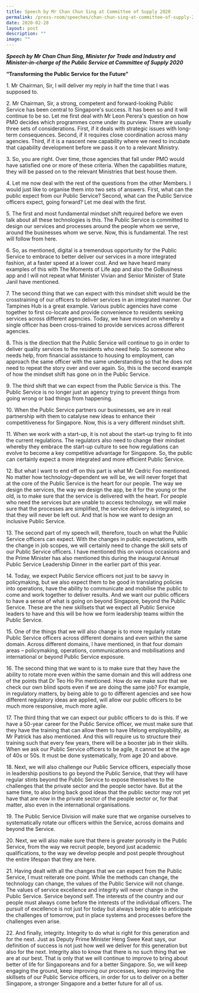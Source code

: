 ```yaml
---
title: Speech by Mr Chan Chun Sing at Committee of Supply 2020
permalink: /press-room/speeches/chan-chun-sing-at-committee-of-supply-2020/
date: 2020-02-28
layout: post
description: ""
image: ""
---
```

***Speech by Mr Chan Chun Sing, Minister for Trade and Industry and Minister-in-charge of the Public Service at Committee of Supply 2020***

**“Transforming the Public Service for the Future”**

1\. Mr Chairman, Sir, I will deliver my reply in half the time that I was supposed to.  
  
2\. Mr Chairman, Sir, a strong, competent and forward-looking Public Service has been central to Singapore's success. It has been so and it will continue to be so. Let me first deal with Mr Leon Perera's question on how PMO decides which programmes come under its purview. There are usually three sets of considerations. First, if it deals with strategic issues with long-term consequences. Second, if it requires close coordination across many agencies. Third, if it is a nascent new capability where we need to incubate that capability development before we pass it on to a relevant Ministry.  
  
3\. So, you are right. Over time, those agencies that fall under PMO would have satisfied one or more of these criteria. When the capabilities mature, they will be passed on to the relevant Ministries that best house them.  
  
4\. Let me now deal with the rest of the questions from the other Members. I would just like to organise them into two sets of answers. First, what can the public expect from our Public Service? Second, what can the Public Service officers expect, going forward? Let me deal with the first.  
  
5\. The first and most fundamental mindset shift required before we even talk about all these technologies is this. The Public Service is committed to design our services and processes around the people whom we serve, around the businesses whom we serve. Now, this is fundamental. The rest will follow from here.  
  
6\. So, as mentioned, digital is a tremendous opportunity for the Public Service to embrace to better deliver our services in a more integrated fashion, at a faster speed at a lower cost. And we have heard many examples of this with The Moments of Life app and also the GoBusiness app and I will not repeat what Minister Vivian and Senior Minister of State Janil have mentioned.  
  
7\. The second thing that we can expect with this mindset shift would be the crosstraining of our officers to deliver services in an integrated manner. Our Tampines Hub is a great example. Various public agencies have come together to first co-locate and provide convenience to residents seeking services across different agencies. Today, we have moved on whereby a single officer has been cross-trained to provide services across different agencies.  
  
8\. This is the direction that the Public Service will continue to go in order to deliver quality services to the residents who need help. So someone who needs help, from financial assistance to housing to employment, can approach the same officer with the same understanding so that he does not need to repeat the story over and over again. So, this is the second example of how the mindset shift has gone on in the Public Service.  
  
9\. The third shift that we can expect from the Public Service is this. The Public Service is no longer just an agency trying to prevent things from going wrong or bad things from happening.  
  
10\. When the Public Service partners our businesses, we are in real partnership with them to catalyse new ideas to enhance their competitiveness for Singapore. Now, this is a very different mindset shift.  
  
11\. When we work with a start-up, it is not about the start-up trying to fit into the current regulations. The regulators also need to change their mindset whereby they embrace the start-up culture to see how regulations can evolve to become a key competitive advantage for Singapore. So, the public can certainly expect a more integrated and more efficient Public Service.  
  
12\. But what I want to end off on this part is what Mr Cedric Foo mentioned. No matter how technology-dependent we will be, we will never forget that at the core of the Public Service is the heart for our people. The way we design the services, the way we design the app, be it for the young or the old, is to make sure that the service is delivered with the heart. For people who need the services but are unable to access technology, we will make sure that the processes are simplified, the service delivery is integrated, so that they will never be left out. And that is how we want to design an inclusive Public Service.  
  
13\. The second part of my speech will, therefore, touch on what the Public Service officers can expect. With the changes in public expectations, with the change in job scopes, we will certainly need to change the skill sets of our Public Service officers. I have mentioned this on various occasions and the Prime Minister has also mentioned this during the inaugural Annual Public Service Leadership Dinner in the earlier part of this year.  
  
14\. Today, we expect Public Service officers not just to be savvy in policymaking, but we also expect them to be good in translating policies into operations, have the ability to communicate and mobilise the public to come and work together to deliver results. And we want our public officers to have a sense of what is going on beyond Singapore, beyond the Public Service. These are the new skillsets that we expect all Public Service leaders to have and this will be how we form leadership teams within the Public Service.  
  
15\. One of the things that we will also change is to more regularly rotate Public Service officers across different domains and even within the same domain. Across different domains, I have mentioned, in that four domain areas – policymaking, operations, communications and mobilisations and international or beyond Public Service exposure.  
  
16\. The second thing that we want to is to make sure that they have the ability to rotate more even within the same domain and this will address one of the points that Dr Teo Ho Pin mentioned. How do we make sure that we check our own blind spots even if we are doing the same job? For example, in regulatory matters, by being able to go to different agencies and see how different regulatory ideas are applied, will allow our public officers to be much more responsive, much more agile.   
  
17\. The third thing that we can expect our public officers to do is this. If we have a 50-year career for the Public Service officer, we must make sure that they have the training that can allow them to have lifelong employability, as Mr Patrick has also mentioned. And this will require us to structure their training such that every few years, there will be a booster jab in their skills. When we ask our Public Service officers to be agile, it cannot be at the age of 40s or 50s. It must be done systematically, from age 20 and above.   
  
18\. Next, we will also challenge our Public Service officers, especially those in leadership positions to go beyond the Public Service, that they will have regular stints beyond the Public Service to expose themselves to the challenges that the private sector and the people sector have. But at the same time, to also bring back good ideas that the public sector may not yet have that are now in the private sector of the people sector or, for that matter, also even in the international organisations.   
  
19\. The Public Service Division will make sure that we organise ourselves to systematically rotate our officers within the Service, across domains and beyond the Service.   
  
20\. Next, we will also make sure that there is greater porosity in the Public Service, from the way we recruit people, beyond just academic qualifications, to the way we develop people and post people throughout the entire lifespan that they are here.   
  
21\. Having dealt with all the changes that we can expect from the Public Service, I must reiterate one point. While the methods can change, the technology can change, the values of the Public Service will not change. The values of service excellence and integrity will never change in the Public Service. Service beyond self. The interests of the country and our people must always come before the interests of the individual officers. The pursuit of excellence is not just for today but always being able to anticipate the challenges of tomorrow, put in place systems and processes before the challenges even arise.  
  
22\. And finally, integrity. Integrity to do what is right for this generation and for the next. Just as Deputy Prime Minister Heng Swee Keat says, our definition of success is not just how well we deliver for this generation but also for the next. Integrity also to know that there is no such thing that we are at our best. That is only that we will continue to improve to bring about better of life for Singaporeans and for a better Singapore. So, we will keep engaging the ground, keep improving our processes, keep improving the skillsets of our Public Service officers, in order for us to deliver on a better Singapore, a stronger Singapore and a better future for all of us.